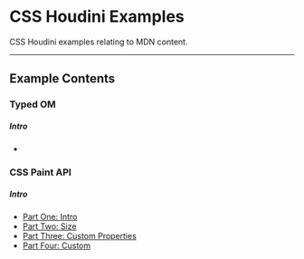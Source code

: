# CSS Houdini Examples

CSS Houdini examples relating to MDN content.

---
## Example Contents

### Typed OM

##### Intro
- []()

### CSS Paint API

##### Intro
- [Part One: Intro](cssPaint/intro/01partOne)
- [Part Two: Size](cssPaint/intro/02partTwo)
- [Part Three: Custom Properties](cssPaint/intro/03partThree)
- [Part Four: Custom ](cssPaint/intro/04partFour)

